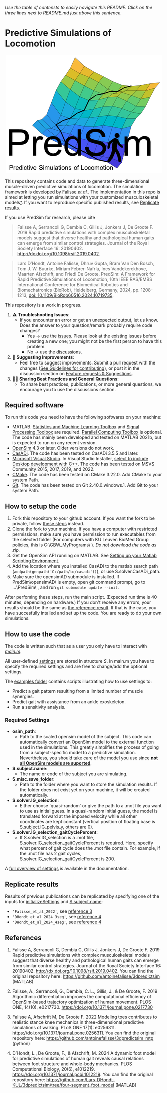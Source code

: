 
*Use the table of contensts to easily navigate this README. Click on the three lines next to README.md just above this sentence.*

Predictive Simulations of Locomotion
============

<p align="center">
<img src="./Documentation/FiguresForDocumentation/PredSim%20logo.png" width="500" height="auto">
</p>

This repository contains code and data to generate three-dimensional muscle-driven predictive simulations of locomotion. The simulation framework is [developed by Falisse *et al.*](#references). The implementation in this repo is aimed at letting you run simulations with your customized musculoskeletal models[*](#before-running-a-simulation).
If you want to reproduce specific published results, see [Replicate results](#replicate-results).

If you use PredSim for research, please cite 
> Falisse A, Serrancoli G, Dembia C, Gillis J, Jonkers J, De Groote F. 2019 Rapid predictive simulations with complex musculoskeletal models suggest that diverse healthy and pathological human gaits can emerge from similar control strategies. Journal of the Royal Society Interface 16: 20190402. http://dx.doi.org/10.1098/rsif.2019.0402.

> Lars D’Hondt, Antoine Falisse, Dhruv Gupta, Bram Van Den Bosch, Tom J. W. Buurke, Míriam Febrer-Nafría, Ines Vandekerckhove, Maarten Afschrift, and Friedl De Groote, PredSim: A Framework for Rapid Predictive Simulations of Locomotion, 10th IEEE RAS/EMBS International Conference for Biomedical Robotics and Biomechatronics (BioRob), Heidelberg, Germany, 2024, pp. 1208-1213, [doi: 10.1109/BioRob60516.2024.10719735](http://dx.doi.org/10.1109/BioRob60516.2024.10719735).


This repository is a work in progress.
1. ⚠️ **Troubleshooting Issues**:
   - If you encounter an error or get an unexpected output, let us know. Does the answer to your question/remark probably require code changes?
     - Yes -> use the [issues](https://github.com/KULeuvenNeuromechanics/PredSim/issues). Please look at the existing issues before creating a new one; you might not be the first person to have this problem.
     - No -> use the [discussions](https://github.com/KULeuvenNeuromechanics/PredSim/discussions). 
2. 🚧 **Suggesting Improvements**:
   - Feel free to suggest improvements. Submit a pull request with the changes ([See Guidelines for contributing](https://github.com/KULeuvenNeuromechanics/PredSim/wiki/Guidelines-for-contributing-code)), or post it in the discussion section on [Feature requests & Suggestions](https://github.com/KULeuvenNeuromechanics/PredSim/discussions/categories/feature-requests-suggestions).
3. 📯❔ **Sharing Best Practices and General Questions**:
   - To share best practices, publications, or more general questions, we encourage you to use the discussions section.



## Required software

To run this code you need to have the following softwares on your machine:

- MATLAB. [Statistics and Machine Learning Toolbox](https://nl.mathworks.com/products/statistics.html) and [Signal Processing Toolbox](https://nl.mathworks.com/products/signal.html) are required. [Parallel Computing Toolbox](https://nl.mathworks.com/products/parallel-computing.html) is optional. The code has mainly been developed and tested on MATLAB 2021b, but is expected to run on any recent version.
- [OpenSim](https://simtk.org/projects/opensim) 4.3 or later. Older versions do not work.
- [CasADi](https://web.casadi.org/get/). The code has been tested on CasADi 3.5.5 and later.
- [Microsoft Visual Studio](https://visualstudio.microsoft.com/). In Visual Studio Installer, [select to include Desktop development with C++](./Documentation/FiguresForDocumentation/fig_MSVS.png). The code has been tested on MSVS Community 2015, 2017, 2019, and 2022.
- [CMake](https://cmake.org/download/). The code has been tested on CMake 3.22.0. Add CMake to your system Path.
- [Git](https://git-scm.com/download/win). The code has been tested on Git 2.40.0.windows.1. Add Git to your system Path.


## How to setup the code


1. Fork this repository to your github account. If you want the fork to be private, follow [these steps](./Documentation/PrivateForkPredSim.md) instead.
2. Clone the fork to your machine. If you have a computer with restricted permissions, make sure you have permission to run executables from the selected folder (For computers with KU Leuven BioMed Group policies, this is C:\GBW_MyPrograms\ ).
*Do not download the code as zip.*
3. Get the OpenSim API running on MATLAB. See [Setting up your Matlab Scripting Environment](https://simtk-confluence.stanford.edu:8443/display/OpenSim/Scripting+with+Matlab#ScriptingwithMatlab-MatlabSetupSettingupyourMatlabScriptingEnvironment).
4. Add the location where you installed CasADi to the matlab search path (`addpath(genpath('C:/path/to/casadi'))`), or use S.solver.CasADi_path. 
5. Make sure the opensimAD submodule is installed. If PredSim\opensimAD\ is empty, open git command prompt, go to ...\PredSim\ , and run `git submodule update --init`.


After perfoming these steps, run the main script. (Expected run time is 40 minutes, depending on hardware.) If you don't receive any errors, your results should be the same as [the reference result](./Tests/ReferenceResults/Falisse_et_al_2022/Falisse_et_al_2022_paper.mat). If that is the case, you have succesfully intalled and set up the code. You are ready to do your own simulations.

## How to use the code

The code is written such that as a user you only have to interact with [*main.m*](./main.m).  

All user-defined [settings](./Documentation/SettingsOverview.md) are stored in structure *S*. In main.m you have to specify the required settings and are free to change/add the optional settings. 


The [examples folder](./Examples/) contains scripts illustrating how to use settings to:
- Predict a gait pattern resulting from a limited number of muscle synergies.
- Predict gait with assistance from an ankle exoskeleton.
- Run a sensitivity analysis.


### Required Settings

- **osim_path**: 
	- Path to the scaled opensim model of the subject. This code can automatically convert an OpenSim model to the external function used in the simulations. This greatly simplifies the process of going from a subject-specific model to a predictive simulation. Nevertheless, you should take care of the model you use since [**not all OpenSim models are suported**](./Documentation/ModelPreparation.md). 
- **S.subject.name**: 
	- The name or code of the subject you are simulating. 
- **S.misc.save_folder**: 
	- Path to the folder where you want to store the simulation results. If the folder does not exist yet on your machine, it will be created automatically.
- **S.solver.IG_selection**: 
	- Either choose 'quasi-random' or give the path to a .mot file you want to use as initial guess. In a quasi-random initial guess, the model is translated forward at the imposed velocity while all other coordinates are kept constant (vertical position of floating base is S.subject.IG_pelvis_y, others are 0). 
- **S.solver.IG_selection_gaitCyclePercent**: 
	- If S.solver.IG_selection is a .mot file, S.solver.IG_selection_gaitCyclePercent is required. Here, specify what percent of gait cycle does the .mot file contain. For example, if the .mot file has 2 gait cycles, S.solver.IG_selection_gaitCyclePercent is 200.

A [full overview of settings](./Documentation/SettingsOverview.md) is available in the documentation.

## Replicate results

Results of previous publications can be replicated by specifying one of the inputs for [initializeSettings](main.m#L18) and [S.subject.name](main.m#L23):
- `'Falisse_et_al_2022'`, see [reference 3](#references)
- `'DHondt_et_al_2024_3seg'`, see [reference 4](#references)
- `'DHondt_et_al_2024_4seg'`, see [reference 4](#references)

## References

1. Falisse A, Serrancoli G, Dembia C, Gillis J, Jonkers J, De Groote F. 2019 Rapid predictive simulations with complex musculoskeletal models suggest that diverse healthy and pathological human gaits can emerge from similar control strategies. Journal of the Royal Society Interface 16: 20190402. http://dx.doi.org/10.1098/rsif.2019.0402. You can find the original repository here: https://github.com/antoinefalisse/3dpredictsim (MATLAB)

2. Falisse, A., Serrancolí, G., Dembia, C. L., Gillis, J., & De Groote, F. 2019 Algorithmic differentiation improves the computational efficiency of OpenSim-based trajectory optimization of human movement. PLOS ONE, 14(10), e0217730. https://doi.org/10.1371/journal.pone.0217730

3. Falisse A, Afschrift M, De Groote F. 2022 Modeling toes contributes to realistic stance knee mechanics in three-dimensional predictive simulations of walking. PLoS ONE 17(1): e0256311. https://doi.org/10.1371/journal.pone.0256311. You can find the original repository here: https://github.com/antoinefalisse/3dpredictsim_mtp (python)

4. D’Hondt, L., De Groote, F., & Afschrift, M. 2024 A dynamic foot model for predictive simulations of human gait reveals causal relations between foot structure and whole-body mechanics. PLOS Computational Biology, 20(6), e1012219. https://doi.org/10.1371/journal.pcbi.1012219. You can find the original repository here: https://github.com/Lars-DHondt-KUL/3dpredictsim/tree/four-segment_foot_model (MATLAB)
